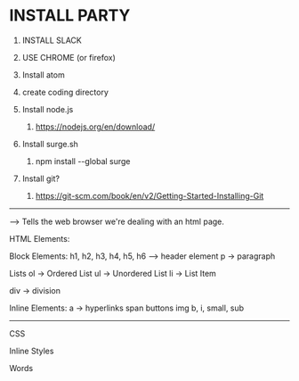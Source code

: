 # INSTALL PARTY

1. INSTALL SLACK
2. USE CHROME (or firefox)
3. Install atom
4. create coding directory
5. Install node.js
    1. https://nodejs.org/en/download/
6. Install surge.sh
    1. npm install --global surge


7. Install git?
    1. https://git-scm.com/book/en/v2/Getting-Started-Installing-Git

________

<!doctype html> --> Tells the web browser we're dealing with an html page.

HTML Elements:

Block Elements:
  h1, h2, h3, h4, h5, h6 --> header element
  p -> paragraph

  Lists
  ol -> Ordered List
  ul -> Unordered List
  li -> List Item

  div -> division

Inline Elements:
  a -> hyperlinks
  span
  buttons
  img
  b, i, small, sub


_______________
CSS

Inline Styles
  <div style="width:200px">Words</div>
